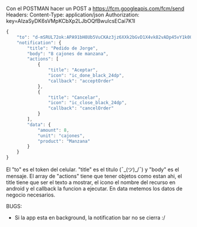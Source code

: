 Con el POSTMAN hacer un POST a https://fcm.googleapis.com/fcm/send
Headers:
Content-Type: application/json
Authorization: key=AIzaSyDK6sVMpKCbXp2LJbOQfBwulcsECai7K1I

```javascript
{
    "to": "d-mSRUL72ok:APA91bH8Ub5VuCKAz3jz6XXk2bGvD1X4vk82vADp45vY1k0Q76H_Sz3VTR7UAaJMWS1J_voUZG2WtnaUqfJzykP4BbTE722dgVM03ki59qgzSG2ylPMEdb0L36GF4Aj5W55NbzNhqIXK",
    "notification": {
        "title": "Pedido de Jorge",
        "body": "8 cajones de manzana",
        "actions": [
            {
                "title": "Aceptar",
                "icon": "ic_done_black_24dp",
                "callback": "acceptOrder"
            },
            {
                "title": "Cancelar",
                "icon": "ic_close_black_24dp",
                "callback": "cancelOrder"
            }
        ],
	    "data": {
            "amount": 8,
            "unit": "cajones",
            "product": "Manzana"
        }
    }
}
```

El "to" es el token del celular.
"title" es el titulo (¯\_(ツ)_/¯) y "body" es el mensaje.
El array de "actions" tiene que tener objetos como estan ahi, el title tiene que ser el texto a mostrar, el icono el nombre del recurso en android y el callback la funcion a ejecutar.
En data metemos los datos de negocio necesarios.

BUGS:
- Si la app esta en background, la notification bar no se cierra :/